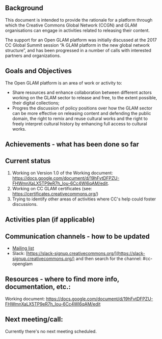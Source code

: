 ## Background

This document is intended to provide the rationale for a platform through which the Creative Commons Global Network (CCGN) and GLAM organisations can engage in activities related to releasing their content. 

The support for an Open GLAM platform was initially discussed at the 2017 CC Global Summit session “A GLAM platform in the new global network structure”, and has been progressed in a number of calls with interested partners and organizations. 

## Goals and Objectives 

The Open GLAM platform is an area of work or activity to:
- Share resources and enhance collaboration between different actors working on the GLAM sector to release and free, to the extent possible, their digital collections;
- Progres the discussion of policy positions over how the GLAM sector can be more effective on releasing content and defending the public domain, the right to remix and reuse cultural works and the right to freely interpret cultural history by enhancing full access to cultural works.

## Achievements - what has been done so far

## Current status

1. Working on Version 1.0 of the Working document: https://docs.google.com/document/d/19hFvtDFPZU-FHWmnXaLX5TP9eR7h_Iou-6Cc4Wl6qAM/edit.
2. Working on CC GLAM certificates (see: https://certificates.creativecommons.org/)
3. Trying to identify other areas of activities where CC's help could foster discussions.

## Activities plan (if applicable)

## Communication channels - how to be updated

* [Mailing list](https://creativecommons.email/mailman/listinfo/openglam)
* Slack: [https://slack-signup.creativecommons.org/](https://slack-signup.creativecommons.org/) and then search for the channel: #cc-openglam
## Resources - where to find more info, documentation, etc.:
	
Working document: https://docs.google.com/document/d/19hFvtDFPZU-FHWmnXaLX5TP9eR7h_Iou-6Cc4Wl6qAM/edit

## Next meeting/call:

Currently there's no next meeting scheduled. 
